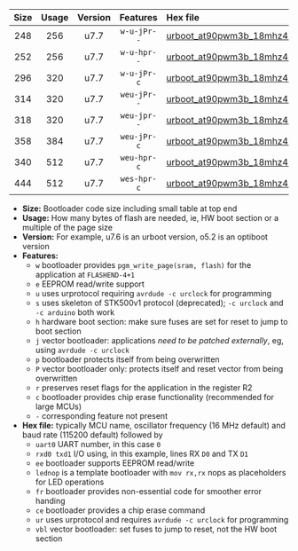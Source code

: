 |Size|Usage|Version|Features|Hex file|
|:-:|:-:|:-:|:-:|:--|
|248|256|u7.7|`w-u-jPr--`|[urboot_at90pwm3b_18mhz432_38400bps_uart0_rxd4_txd3_lednop_ur_vbl.hex](https://raw.githubusercontent.com/stefanrueger/urboot.hex/main/mcus/at90pwm3b/fcpu_18mhz432/38400_bps/urboot_at90pwm3b_18mhz432_38400bps_uart0_rxd4_txd3_lednop_ur_vbl.hex)|
|252|256|u7.7|`w-u-hpr--`|[urboot_at90pwm3b_18mhz432_38400bps_uart0_rxd4_txd3_lednop_fr_ur.hex](https://raw.githubusercontent.com/stefanrueger/urboot.hex/main/mcus/at90pwm3b/fcpu_18mhz432/38400_bps/urboot_at90pwm3b_18mhz432_38400bps_uart0_rxd4_txd3_lednop_fr_ur.hex)|
|296|320|u7.7|`w-u-jPr-c`|[urboot_at90pwm3b_18mhz432_38400bps_uart0_rxd4_txd3_lednop_fr_ce_ur_vbl.hex](https://raw.githubusercontent.com/stefanrueger/urboot.hex/main/mcus/at90pwm3b/fcpu_18mhz432/38400_bps/urboot_at90pwm3b_18mhz432_38400bps_uart0_rxd4_txd3_lednop_fr_ce_ur_vbl.hex)|
|314|320|u7.7|`weu-jPr--`|[urboot_at90pwm3b_18mhz432_38400bps_uart0_rxd4_txd3_ee_lednop_ur_vbl.hex](https://raw.githubusercontent.com/stefanrueger/urboot.hex/main/mcus/at90pwm3b/fcpu_18mhz432/38400_bps/urboot_at90pwm3b_18mhz432_38400bps_uart0_rxd4_txd3_ee_lednop_ur_vbl.hex)|
|318|320|u7.7|`weu-jpr--`|[urboot_at90pwm3b_18mhz432_38400bps_uart0_rxd4_txd3_ee_lednop_fr_ur_vbl.hex](https://raw.githubusercontent.com/stefanrueger/urboot.hex/main/mcus/at90pwm3b/fcpu_18mhz432/38400_bps/urboot_at90pwm3b_18mhz432_38400bps_uart0_rxd4_txd3_ee_lednop_fr_ur_vbl.hex)|
|358|384|u7.7|`weu-jPr-c`|[urboot_at90pwm3b_18mhz432_38400bps_uart0_rxd4_txd3_ee_lednop_fr_ce_ur_vbl.hex](https://raw.githubusercontent.com/stefanrueger/urboot.hex/main/mcus/at90pwm3b/fcpu_18mhz432/38400_bps/urboot_at90pwm3b_18mhz432_38400bps_uart0_rxd4_txd3_ee_lednop_fr_ce_ur_vbl.hex)|
|340|512|u7.7|`weu-hpr-c`|[urboot_at90pwm3b_18mhz432_38400bps_uart0_rxd4_txd3_ee_lednop_fr_ce_ur.hex](https://raw.githubusercontent.com/stefanrueger/urboot.hex/main/mcus/at90pwm3b/fcpu_18mhz432/38400_bps/urboot_at90pwm3b_18mhz432_38400bps_uart0_rxd4_txd3_ee_lednop_fr_ce_ur.hex)|
|444|512|u7.7|`wes-hpr-c`|[urboot_at90pwm3b_18mhz432_38400bps_uart0_rxd4_txd3_ee_lednop_fr_ce.hex](https://raw.githubusercontent.com/stefanrueger/urboot.hex/main/mcus/at90pwm3b/fcpu_18mhz432/38400_bps/urboot_at90pwm3b_18mhz432_38400bps_uart0_rxd4_txd3_ee_lednop_fr_ce.hex)|

- **Size:** Bootloader code size including small table at top end
- **Usage:** How many bytes of flash are needed, ie, HW boot section or a multiple of the page size
- **Version:** For example, u7.6 is an urboot version, o5.2 is an optiboot version
- **Features:**
  + `w` bootloader provides `pgm_write_page(sram, flash)` for the application at `FLASHEND-4+1`
  + `e` EEPROM read/write support
  + `u` uses urprotocol requiring `avrdude -c urclock` for programming
  + `s` uses skeleton of STK500v1 protocol (deprecated); `-c urclock` and `-c arduino` both work
  + `h` hardware boot section: make sure fuses are set for reset to jump to boot section
  + `j` vector bootloader: applications *need to be patched externally*, eg, using `avrdude -c urclock`
  + `p` bootloader protects itself from being overwritten
  + `P` vector bootloader only: protects itself and reset vector from being overwritten
  + `r` preserves reset flags for the application in the register R2
  + `c` bootloader provides chip erase functionality (recommended for large MCUs)
  + `-` corresponding feature not present
- **Hex file:** typically MCU name, oscillator frequency (16 MHz default) and baud rate (115200 default) followed by
  + `uart0` UART number, in this case `0`
  + `rxd0 txd1` I/O using, in this example, lines RX `D0` and TX `D1`
  + `ee` bootloader supports EEPROM read/write
  + `lednop` is a template bootloader with `mov rx,rx` nops as placeholders for LED operations
  + `fr` bootloader provides non-essential code for smoother error handing
  + `ce` bootloader provides a chip erase command
  + `ur` uses urprotocol and requires `avrdude -c urclock` for programming
  + `vbl` vector bootloader: set fuses to jump to reset, not the HW boot section
